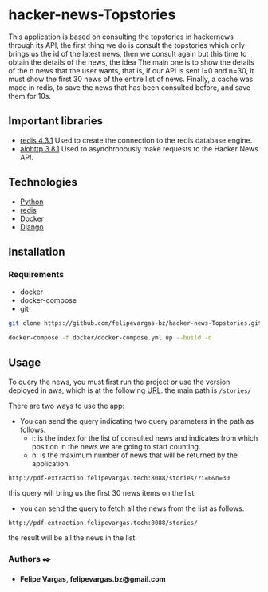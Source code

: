 # hacker-news-Topstories

This application is based on consulting the topstories in hackernews through its API, the first thing we do is consult the topstories which only brings us the id of the latest news, then we consult again but this time to obtain the details of the news, the idea The main one is to show the details of the n news that the user wants, that is, if our API is sent i=0 and n=30, it must show the first 30 news of the entire list of news.
Finally, a cache was made in redis, to save the news that has been consulted before, and save them for 10s.

## Important libraries
* [redis 4.3.1](https://pypi.org/project/redis/)
Used to create the connection to the redis database engine.
* [aiohttp 3.8.1](https://pypi.org/project/pdf2image/)
Used to asynchronously make requests to the Hacker News API.


## Technologies
* [Python](https://www.python.org/)
* [redis](https://redis.io/)
* [Docker](https://www.docker.com/)
* [Django](https://www.djangoproject.com/)


## Installation

### Requirements
* docker
* docker-compose
* git

```bash
git clone https://github.com/felipevargas-bz/hacker-news-Topstories.git && cd hacker-news-Topstories
```

```bash
docker-compose -f docker/docker-compose.yml up --build -d
```

## Usage

To query the news, you must first run the project or use the version deployed in aws, which is at the following [URL](http://pdf-extraction.felipevargas.tech:8088/stories/?i=5&n=30). the main path is `/stories/`

There are two ways to use the app:
* You can send the query indicating two query parameters in the path as follows.
  - i: is the index for the list of consulted news and indicates from which position in the news we are going to start counting.
  - n: is the maximum number of news that will be returned by the application.
```
http://pdf-extraction.felipevargas.tech:8088/stories/?i=0&n=30
```
this query will bring us the first 30 news items on the list.

* you can send the query to fetch all the news from the list as follows.
```
http://pdf-extraction.felipevargas.tech:8088/stories/
```
the result will be all the news in the list.

### Authors :black_nib:
* __Felipe Vargas, felipevargas.bz@gmail.com__
